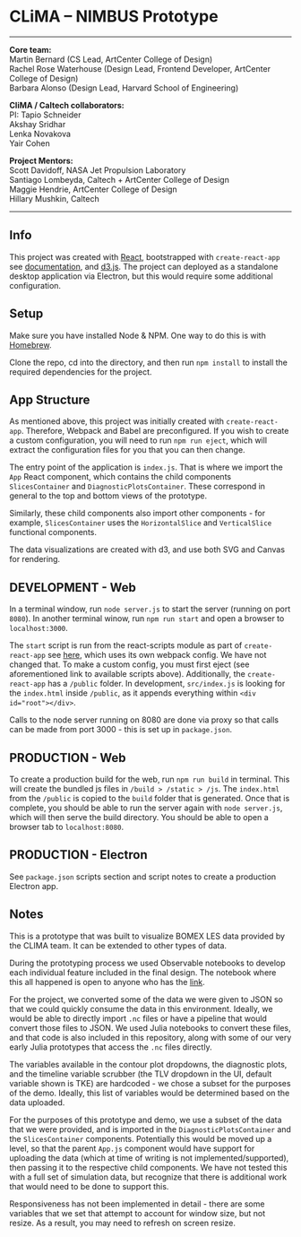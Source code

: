 # CLiMA – NIMBUS Prototype

<!-- ![screenshot](https://github.jpl.nasa.gov/raw/vis-program/clima/master/meta/proto.png?token=AAACFB7YXCKMYEZFPC5LLFS7HXX7O) -->


---

**Core team:**  
Martin Bernard (CS Lead, ArtCenter College of Design)  
Rachel Rose Waterhouse (Design Lead, Frontend Developer, ArtCenter College of Design)  
Barbara Alonso (Design Lead, Harvard School of Engineering)  

**CliMA / Caltech collaborators:**  
PI: Tapio Schneider  
Akshay Sridhar  
Lenka Novakova  
Yair Cohen  

**Project Mentors:**  
Scott Davidoff, NASA Jet Propulsion Laboratory  
Santiago Lombeyda, Caltech + ArtCenter College of Design  
Maggie Hendrie, ArtCenter College of Design  
Hillary Mushkin, Caltech  

---
## Info
This project was created with [React](https://reactjs.org/), bootstrapped with `create-react-app` see [documentation](https://create-react-app.dev/docs/getting-started/), and [d3.js](https://d3js.org/). The project can deployed as a standalone desktop application via Electron, but this would require some additional configuration.


## Setup
Make sure you have installed Node & NPM. One way to do this is with [Homebrew](https://treehouse.github.io/installation-guides/mac/node-mac.html).

Clone the repo, cd into the directory, and then run `npm install` to install the required dependencies for the project.


## App Structure
As mentioned above, this project was initially created with `create-react-app`. Therefore, Webpack and Babel are preconfigured. If you wish to create a custom configuration, you will need to run `npm run eject`, which will extract the configuration files for you that you can then change.

The entry point of the application is `index.js`. That is where we import the `App` React component, which contains the child components `SlicesContainer` and `DiagnosticPlotsContainer`. These correspond in general to the top and bottom views of the prototype.

Similarly, these child components also import other components - for example, `SlicesContainer` uses the `HorizontalSlice` and `VerticalSlice` functional components.

The data visualizations are created with d3, and use both SVG and Canvas for rendering.


## DEVELOPMENT - Web
In a terminal window, run `node server.js` to start the server (running on port  `8080`).
In another terminal winow, run `npm run start` and open a browser to `localhost:3000`. 

The `start` script is run from the react-scripts module as part of `create-react-app` see [here](https://create-react-app.dev/docs/available-scripts/), which uses its own webpack config. We have not changed that. To make a custom config, you must first eject (see aforementioned link to available scripts above). Additionally, the `create-react-app` has a `/public` folder. In development, `src/index.js` is looking for the `index.html` inside `/public`, as it appends everything within `<div id="root"></div>`.  

Calls to the node server running on 8080 are done via proxy so that calls can be made from port 3000 - this is set up in `package.json`. 


## PRODUCTION - Web
To create a production build for the web, run `npm run build` in terminal. This will create the bundled js files in `/build > /static > /js`. The `index.html` from the `/public` is copied to the `build` folder that is generated. Once that is complete, you should be able to run the server again with `node server.js`, which will then serve the build directory. You should be able to open a browser tab to `localhost:8080`.


## PRODUCTION - Electron
See `package.json` scripts section and script notes to create a production Electron app. 


## Notes
This is a prototype that was built to visualize BOMEX LES data provided by the CLIMA team. It can be extended to other types of data.

During the prototyping process we used Observable notebooks to develop each individual feature included in the final design. The notebook where this all happened is open to anyone who has the [link](https://observablehq.com/d/f9028dfd6edb7848).

For the project, we converted some of the data we were given to JSON so that we could quickly consume the data in this environment. Ideally, we would be able to directly import `.nc` files or have a pipeline that would convert those files to JSON. We used Julia notebooks to convert these files, and that code is also included in this repository, along with some of our very early Julia prototypes that access the `.nc` files directly.

The variables available in the contour plot dropdowns, the diagnostic plots, and the timeline variable scrubber (the TLV dropdown in the UI, default variable shown is TKE) are hardcoded - we chose a subset for the purposes of the demo. Ideally, this list of variables would be determined based on the data uploaded.

For the purposes of this prototype and demo, we use a subset of the data that we were provided, and is imported in the `DiagnosticPlotsContainer` and the `SlicesContainer` components. Potentially this would be moved up a level, so that the parent `App.js` component would have support for uploading the data (which at time of writing is not implemented/supported), then passing it to the respective child components. We have not tested this with a full set of simulation data, but recognize that there is additional work that would need to be done to support this.

Responsiveness has not been implemented in detail - there are some variables that we set that attempt to account for window size, but not resize. As a result, you may need to refresh on screen resize.
